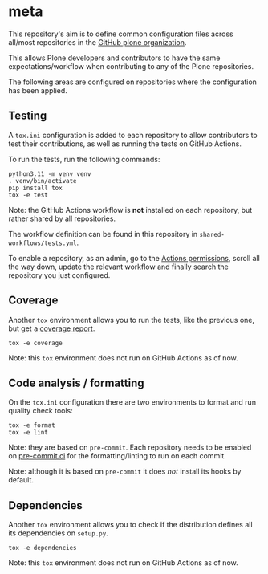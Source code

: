 # meta

This repository's aim is to define common configuration files
across all/most repositories in the [GitHub plone organization](https://github.com/plone).

This allows Plone developers and contributors
to have the same expectations/workflow
when contributing to any of the Plone repositories.

The following areas are configured on repositories
where the configuration has been applied.

## Testing

A `tox.ini` configuration is added to each repository to allow contributors
to test their contributions, as well as running the tests on GitHub Actions.

To run the tests, run the following commands:

```shell
python3.11 -m venv venv
. venv/bin/activate
pip install tox
tox -e test
```

Note: the GitHub Actions workflow is __not__ installed on each repository,
but rather shared by all repositories.

The workflow definition can be found in this repository in `shared-workflows/tests.yml`.

To enable a repository, as an admin, go to the [Actions permissions](https://github.com/organizations/plone/settings/actions),
scroll all the way down, update the relevant workflow
and finally search the repository you just configured.

## Coverage

Another `tox` environment allows you to run the tests,
like the previous one, but get a [coverage report](https://pypi.org/project/coverage/).

```shell
tox -e coverage
```

Note: this `tox` environment does not run on GitHub Actions as of now.

## Code analysis / formatting

On the `tox.ini` configuration there are two environments
to format and run quality check tools:

```shell
tox -e format
tox -e lint
```

Note: they are based on `pre-commit`.
Each repository needs to be enabled on [pre-commit.ci](https://pre-commit.ci/)
for the formatting/linting to run on each commit.

Note: although it is based on `pre-commit`
it does _not_ install its hooks by default.

## Dependencies

Another `tox` environment allows you to check
if the distribution defines all its dependencies on `setup.py`.

```shell
tox -e dependencies
```

Note: this `tox` environment does not run on GitHub Actions as of now.
